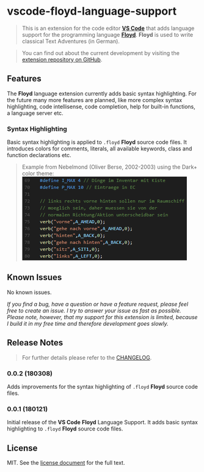 # vscode-floyd-language-support
> This is an extension for the code editor [**VS Code**](https://code.visualstudio.com/) that adds language support for the programming language [**Floyd**](http://oliver-berse.de/). **Floyd** is used to write classical Text Adventures (in German).

> You can find out about the current development by visiting the [extension repository on GitHub](https://github.com/PythooonUser/vscode-floyd-language-support/).

## Features
The **Floyd** language extension currently adds basic syntax highlighting. For the future many more features are planned, like more complex syntax highlighting, code intellisense, code completion, help for built-in functions, a language server etc.

### Syntax Highlighting
Basic syntax highlighting is applied to `.floyd` **Floyd** source code files. It introduces colors for comments, literals, all available keywords, class and function declarations etc.

> Example from Nebelmond (Oliver Berse, 2002-2003) using the Dark+ color theme:
> ![Syntax Highlighting Example](https://raw.githubusercontent.com/PythooonUser/vscode-floyd-language-support/master/images/SyntaxHighlightingExample_02.png)

## Known Issues
No known issues.

*If you find a bug, have a question or have a feature request, please feel free to create an issue. I try to answer your issue as fast as possible. Please note, however, that my support for this extension is limited, because I build it in my free time and therefore development goes slowly.*

## Release Notes
> For further details please refer to the [CHANGELOG](https://github.com/PythooonUser/vscode-floyd-language-support/blob/master/CHANGELOG.md).

### 0.0.2 (180308)
Adds improvements for the syntax highlighting of `.floyd` **Floyd** source code files.

### 0.0.1 (180121)
Initial release of the **VS Code** **Floyd** Language Support. It adds basic syntax highlighting to `.floyd` **Floyd** source code files.

## License
MIT. See the [license document](https://github.com/PythooonUser/vscode-floyd-language-support/blob/master/LICENSE) for the full text.
